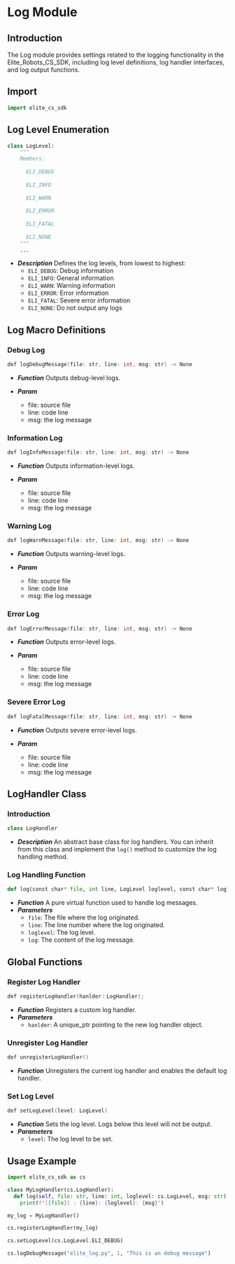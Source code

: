 # Log Module

## Introduction
The Log module provides settings related to the logging functionality in the Elite_Robots_CS_SDK, including log level definitions, log handler interfaces, and log output functions.

## Import
```py
import elite_cs_sdk
```

## Log Level Enumeration

```python
class LogLevel:
    """
    Members:
    
      ELI_DEBUG
    
      ELI_INFO
    
      ELI_WARN
    
      ELI_ERROR
    
      ELI_FATAL
    
      ELI_NONE
    """
    ...
```
- ***Description***
Defines the log levels, from lowest to highest:
  - `ELI_DEBUG`: Debug information
  - `ELI_INFO`: General information
  - `ELI_WARN`: Warning information
  - `ELI_ERROR`: Error information
  - `ELI_FATAL`: Severe error information
  - `ELI_NONE`: Do not output any logs

## Log Macro Definitions

### Debug Log
```cpp
def logDebugMessage(file: str, line: int, msg: str) -> None
```
- ***Function***
Outputs debug-level logs.

- ***Param***

  - file: source file
  - line: code line
  - msg: the log message

### Information Log
```cpp
def logInfoMessage(file: str, line: int, msg: str) -> None
```
- ***Function***
Outputs information-level logs.

- ***Param***

  - file: source file
  - line: code line
  - msg: the log message

### Warning Log
```cpp
def logWarnMessage(file: str, line: int, msg: str) -> None
```
- ***Function***
Outputs warning-level logs.

- ***Param***

  - file: source file
  - line: code line
  - msg: the log message

### Error Log
```cpp
def logErrorMessage(file: str, line: int, msg: str) -> None
```
- ***Function***
Outputs error-level logs.

- ***Param***

  - file: source file
  - line: code line
  - msg: the log message

### Severe Error Log
```cpp
def logFatalMessage(file: str, line: int, msg: str) -> None
```
- ***Function***
Outputs severe error-level logs.

- ***Param***

  - file: source file
  - line: code line
  - msg: the log message

## LogHandler Class

### Introduction
```cpp
class LogHandler
```
- ***Description***
An abstract base class for log handlers. You can inherit from this class and implement the `log()` method to customize the log handling method.

### Log Handling Function
```python
def log(const char* file, int line, LogLevel loglevel, const char* log)
```
- ***Function***
A pure virtual function used to handle log messages.
- ***Parameters***
  - `file`: The file where the log originated.
  - `line`: The line number where the log originated.
  - `loglevel`: The log level.
  - `log`: The content of the log message.

## Global Functions

### Register Log Handler
```cpp
def registerLogHandler(hanlder：LogHandler);
```
- ***Function***
Registers a custom log handler.
- ***Parameters***
  - `hanlder`: A unique_ptr pointing to the new log handler object.

### Unregister Log Handler
```cpp
def unregisterLogHandler()
```
- ***Function***
Unregisters the current log handler and enables the default log handler.

### Set Log Level
```cpp
def setLogLevel(level: LogLevel)
```
- ***Function***
Sets the log level. Logs below this level will not be output.
- ***Parameters***
  - `level`: The log level to be set.

## Usage Example

```python
import elite_cs_sdk as cs

class MyLogHandler(cs.LogHandler):
  def log(self, file: str, line: int, loglevel: cs.LogLevel, msg: str):
    print(f"[{file}] : {line}: {loglevel}: {msg}")

my_log = MyLogHandler()

cs.registerLogHandler(my_log)

cs.setLogLevel(cs.LogLevel.ELI_DEBUG)

cs.logDebugMessage("elite_log.py", 1, "This is an debug message")
```